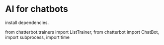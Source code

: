 # AI for chatbots
install dependencies.

from chatterbot.trainers import ListTrainer,
from chatterbot import ChatBot,
import subprocess,
import time

